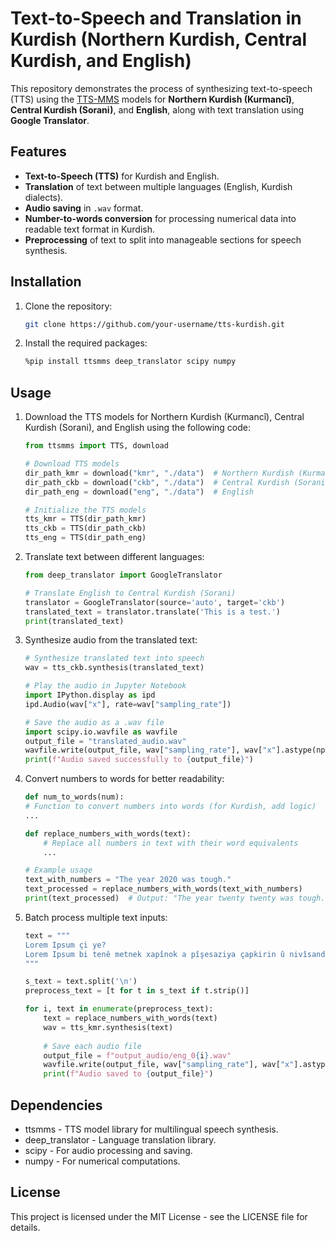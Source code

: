 # Text-to-Speech and Translation in Kurdish (Northern Kurdish, Central Kurdish, and English)

This repository demonstrates the process of synthesizing text-to-speech (TTS) using the [TTS-MMS](https://huggingface.co/facebook/tts_mms) models for **Northern Kurdish (Kurmancî)**, **Central Kurdish (Sorani)**, and **English**, along with text translation using **Google Translator**.

## Features

- **Text-to-Speech (TTS)** for Kurdish and English.
- **Translation** of text between multiple languages (English, Kurdish dialects).
- **Audio saving** in `.wav` format.
- **Number-to-words conversion** for processing numerical data into readable text format in Kurdish.
- **Preprocessing** of text to split into manageable sections for speech synthesis.

## Installation

1. Clone the repository:
   ```bash
   git clone https://github.com/your-username/tts-kurdish.git

2. Install the required packages:
    ```bash
    %pip install ttsmms deep_translator scipy numpy

## Usage
1. Download the TTS models for Northern Kurdish (Kurmancî), Central Kurdish (Sorani), and English using the following code:
    ```python
    from ttsmms import TTS, download

    # Download TTS models
    dir_path_kmr = download("kmr", "./data")  # Northern Kurdish (Kurmancî)
    dir_path_ckb = download("ckb", "./data")  # Central Kurdish (Sorani)
    dir_path_eng = download("eng", "./data")  # English

    # Initialize the TTS models
    tts_kmr = TTS(dir_path_kmr)
    tts_ckb = TTS(dir_path_ckb)
    tts_eng = TTS(dir_path_eng)

2. Translate text between different languages:
    ```python
    from deep_translator import GoogleTranslator

    # Translate English to Central Kurdish (Sorani)
    translator = GoogleTranslator(source='auto', target='ckb')
    translated_text = translator.translate('This is a test.')
    print(translated_text)

3. Synthesize audio from the translated text:
    ```python
    # Synthesize translated text into speech
    wav = tts_ckb.synthesis(translated_text)

    # Play the audio in Jupyter Notebook
    import IPython.display as ipd
    ipd.Audio(wav["x"], rate=wav["sampling_rate"])

    # Save the audio as a .wav file
    import scipy.io.wavfile as wavfile
    output_file = "translated_audio.wav"
    wavfile.write(output_file, wav["sampling_rate"], wav["x"].astype(np.float32))
    print(f"Audio saved successfully to {output_file}")

4. Convert numbers to words for better readability:
    ```python
    def num_to_words(num):
    # Function to convert numbers into words (for Kurdish, add logic)
    ...

    def replace_numbers_with_words(text):
        # Replace all numbers in text with their word equivalents
        ...

    # Example usage
    text_with_numbers = "The year 2020 was tough."
    text_processed = replace_numbers_with_words(text_with_numbers)
    print(text_processed)  # Output: "The year twenty twenty was tough."

5. Batch process multiple text inputs:
    ```python
    text = """ 
    Lorem Ipsum çi ye? 
    Lorem Ipsum bi tenê metnek xapînok a pîşesaziya çapkirin û nivîsandinê ye.
    """

    s_text = text.split('\n')
    preprocess_text = [t for t in s_text if t.strip()]

    for i, text in enumerate(preprocess_text):
        text = replace_numbers_with_words(text)
        wav = tts_kmr.synthesis(text)
        
        # Save each audio file
        output_file = f"output_audio/eng_0{i}.wav"
        wavfile.write(output_file, wav["sampling_rate"], wav["x"].astype(np.float32))
        print(f"Audio saved to {output_file}")


## Dependencies
* ttsmms - TTS model library for multilingual speech synthesis.
* deep_translator - Language translation library.
* scipy - For audio processing and saving.
* numpy - For numerical computations.

## License
This project is licensed under the MIT License - see the LICENSE file for details.
